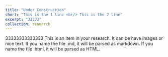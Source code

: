 ```yaml
---
title: "Under Construction"
short: "This is the 1 line <br/> This is the 2 line"
excerpt: "33333"
collection: research
---
```


33333333333333
This is an item in your research. It can be have images or nice text. If you name the file .md, it will be parsed as markdown. If you name the file .html, it will be parsed as HTML. 
